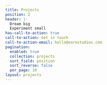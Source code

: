 ```yaml
---
title: Projects
position: 2
header: |-
  Dream big
  Experiment small
has-call-to-action: true
call-to-action: Get in touch
call-to-action-email: hello@earnstudios.com
pagination:
  enabled: true
  collection: projects
  sort_field: position
  sort_reverse: false
  per_page: 10
layout: projects
---
```


